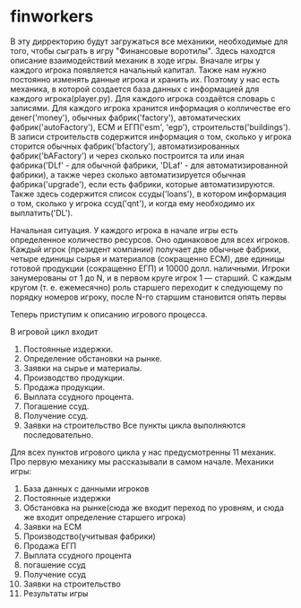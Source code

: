 # finworkers
  В эту дирректорию будут загружаться все механики, необходимые для того, чтобы сыграть в игру "Финансовые воротилы". Здесь находтся описание взаимодействий механик в ходе игры.
  Вначале игры у каждого игрока появляется начальный капитал. Также нам нужно постоянно изменять данные игрока и хранить их. Поэтому у нас есть механика, в которой создается база данных с информацией для каждого игрока(player.py). Для каждого игрока создаётся словарь с записями. Для каждого игрока хранится информация о колличестве его денег('money'), обычных фабрик('factory'), автоматических фабрик('autoFactory'), ЕСМ и ЕГП('esm', 'egp'), строительств('buildings'). В записи строительств содержится информация о том, сколько у игрока сторится обычных фабрик('bfactory'), автоматизированных фабрик('bAFactory') и через сколько построится та или иная фабрика('DLf' - для обычной фабрики, 'DLaf' - для автоматизированной фабрики), а также через сколько автоматизируется обычная фабрика('upgrade'), если есть фабрики, которые автоматизируются. Также здесь содержится список ссуды('loans'), в котором  информация о том, сколько у игрока ссуд('qnt'), и когда ему необходимо их выплатить('DL'). 
  
  Начальная ситуация. У каждого игрока в начале игры есть определенное количество ресурсов. Оно одинаковое для всех игроков. Каждый игрок (президент компании) получает две обычные фабрики, четыре единицы сырья и материалов (сокращенно ЕСМ), две единицы готовой продукции (сокращенно ЕГП) и 10000 долл. наличными. Игроки занумерованы от 1 до N, и в первом круге игрок 1 — старший. С каждым кругом (т. е. ежемесячно) роль старшего переходит к следующему по порядку номеров игроку, после N-го старшим становится опять первы
  
  Теперь приступим к описанию игрового процесса.
  
  В игровой цикл входит 
1. Постоянные издержки. 
2. Определение обстановки на рынке.
3. Заявки на сырье и материалы. 
4. Производство продукции.
5. Продажа продукции.
6. Выплата ссудного процента.
7. Погашение ссуд.
8. Получение ссуд.
9. Заявки на строительство
Все пункты цикла выполняются последовательно.

Для всех пунктов игрового цикла у нас предусмотренны 11 механик. Про первую механику мы рассказывали в самом начале.
Механики игры:
1) База данных с данными игроков
2) Постоянные издержки
3) Обстановка на рынке(сюда же входит переход по уровням, и сюда же входит определение старшего игрока)
4) Заявки на ЕСМ
5) Производство(учитывая фабрики)
6) Продажа ЕГП
7) Выплата ссудного процента
8) погашение ссуд
9) Получение ссуд
10) Заявки на строительство
11) Результаты игры
